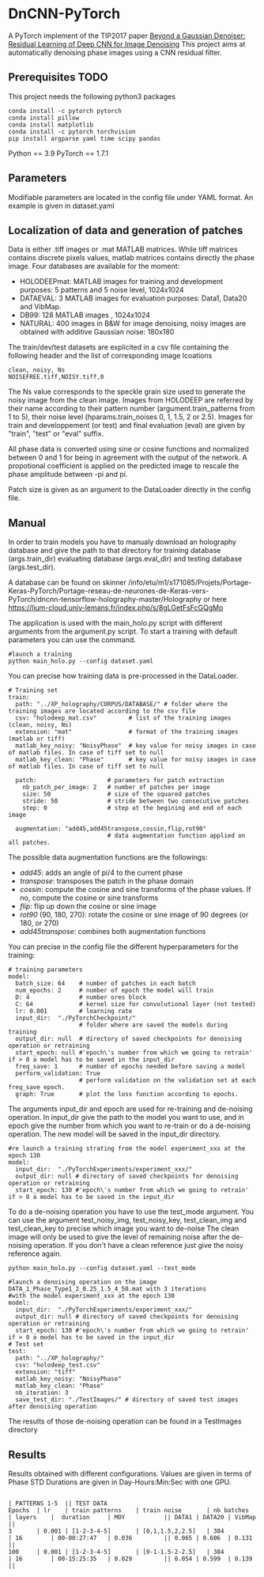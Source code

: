 # DnCNN-PyTorch
A PyTorch implement of the TIP2017 paper [Beyond a Gaussian Denoiser: Residual Learning of Deep CNN for Image Denoising](http://www4.comp.polyu.edu.hk/~cslzhang/paper/DnCNN.pdf)
This project aims at automatically denoising phase images using a CNN residual filter.


## Prerequisites TODO
This project needs the following python3 packages
```
conda install -c pytorch pytorch 
conda install pillow
conda install matplotlib
conda install -c pytorch torchvision
pip install argparse yaml time scipy pandas
```
Python == 3.9
PyTorch == 1.7.1

## Parameters
Modifiable parameters are located in the config file under YAML format.
An example is given in dataset.yaml


## Localization of data and generation of patches
Data is either .tiff images or .mat MATLAB matrices. 
While tiff matrices contains discrete pixels values, matlab matrices contains directly the phase image.
Four databases are available for the moment:
* HOLODEEPmat: MATLAB images for training and development purposes: 5 patterns and 5 noise level, 1024x1024
* DATAEVAL: 3 MATLAB images for evaluation purposes: Data1, Data20 and VibMap.
* DB99: 128 MATLAB images , 1024x1024
* NATURAL: 400 images in B&W for image denoising, noisy images are obtained with additive Gaussian noise: 180x180

The train/dev/test datasets are explicited in a csv file containing the following header and the list of corresponding image lcoations
```
clean, noisy, Ns
NOISEFREE.tiff,NOISY.tiff,0
```
The Ns value corresponds to the speckle grain size used to generate the noisy image from the clean image.
Images from HOLODEEP are referred by their name according to their pattern number (argument.train_patterns from 1 to 5), their noise level (hparams.train_noises 0, 1, 1.5, 2 or 2.5). Images for train and developpement (or test) and final evaluation (eval) are given by "train", "test" or "eval" suffix.

All phase data is converted using sine or cosine functions and normalized between 0 and 1 for being in agreement with the output of the network. A propotional coefficient is applied on the predicted image to rescale the phase amplitude between -pi and pi.

Patch size is given as an argument to the DataLoader directly in the config file.

## Manual
In order to train models you have to manualy download an holography database and give the path to that directory for training database (args.train_dir) evaluating database (args.eval_dir) and testing database (args.test_dir).

A database can be found on skinner /info/etu/m1/s171085/Projets/Portage-Keras-PyTorch/Portage-reseau-de-neurones-de-Keras-vers-PyTorch/dncnn-tensorflow-holography-master/Holography or here https://lium-cloud.univ-lemans.fr/index.php/s/8gLGetFsFcGQgMo

The application is used with the main_holo.py script with different arguments from the argument.py script.
To start a training with default parameters you can use the command.
```
#launch a training
python main_holo.py --config dataset.yaml 
```

You can precise how training data is pre-processed in the DataLoader.
```
# Training set
train:
  path: "../XP_holography/CORPUS/DATABASE/" # folder where the training images are located according to the csv file
  csv: "holodeep_mat.csv"         # list of the training images (clean, noisy, Ns)
  extension: "mat"                # format of the training images (matlab or tiff)
  matlab_key_noisy: "NoisyPhase"  # key value for noisy images in case of matlab files. In case of tiff set to null
  matlab_key_clean: "Phase"       # key value for noisy images in case of matlab files. In case of tiff set to null

  patch:                    # parameters for patch extraction
    nb_patch_per_image: 2   # number of patches per image
    size: 50                # size of the squared patches
    stride: 50              # stride between two consecutive patches
    step: 0                 # step at the begining and end of each image

  augmentation: "add45,add45transpose,cossin,flip,rot90"
                            # data augmentation function applied on all patches.
```
The possible data augmentation functions are the followings:
* *add45*: adds an angle of pi/4 to the current phase
* *transpose*: transposes the patch in the phase domain
* *cossin*: compute the cosine and sine transforms of the phase values. If no, compute the cosine or sine transforms
* *flip*: flip up down the cosine or sine image
* *rot90* (90, 180, 270): rotate the cosine or sine image of 90 degrees (or 180, or 270)
* *add45transpose*: combines both augmentation functions


You can precise in the config file the different hyperparameters for the training:
```
# training parameters
model:
  batch_size: 64    # number of patches in each batch
  num_epochs: 2     # number of epoch the model will train
  D: 4              # number ores block 
  C: 64             # kernel size for convolutional layer (not tested)
  lr: 0.001         # learning rate
  input_dir:  "./PyTorchCheckpoint/" 
                    # folder where are saved the models during training
  output_dir: null  # directory of saved checkpoints for denoising operation or retraining
  start_epoch: null #'epoch\'s number from which we going to retrain' if > 0 a model has to be saved in the input_dir
  freq_save: 1      # number of epochs needed before saving a model
  perform_validation: True 
                    # perform validation on the validation set at each freq_save epoch.
  graph: True       # plot the loss function according to epochs. 
```



The arguments input_dir and epoch are used for re-training and de-noising operation.
In input_dir give the path to the model you want to use, and in epoch give the number from which you want to re-train or do a de-noising operation.
The new model will be saved in the input_dir directory.
```
#re launch a training strating from the model experiment_xxx at the epoch 130 
model:
  input_dir:  "./PyTorchExperiments/experiment_xxx/"
  output_dir: null # directory of saved checkpoints for denoising operation or retraining
  start_epoch: 130 #'epoch\'s number from which we going to retrain' if > 0 a model has to be saved in the input_dir
```

To do a de-noising operation you have to use the test_mode argument.
You can use the argument test_noisy_img, test_noisy_key, test_clean_img and test_clean_key to precise which image you want to de-noise
The clean image will only be used to give the level of remaining noise after the de-noising operation. If you don't have a clean reference just give the noisy reference again.
```
python main_holo.py --config dataset.yaml --test_mode

#launch a denoising operation on the image DATA_1_Phase_Type1_2_0.25_1.5_4_50.mat with 3 iterations
#with the model experiment_xxx at the epoch 130
model:
  input_dir:  "./PyTorchExperiments/experiment_xxx/"
  output_dir: null # directory of saved checkpoints for denoising operation or retraining
  start_epoch: 130 #'epoch\'s number from which we going to retrain' if > 0 a model has to be saved in the input_dir
# Test set
test:
  path: "../XP_holography/"
  csv: "holodeep_test.csv"
  extension: "tiff"
  matlab_key_noisy: "NoisyPhase"
  matlab_key_clean: "Phase"
  nb_iteration: 3
  save_test_dir: "./TestImages/" # directory of saved test images after denoising operation

```
The results of those de-noising operation can be found in a TestImages directory

## Results
Results obtained with different configurations. Values are given in terms of Phase STD
Durations are given in Day-Hours:Min:Sec with one GPU.
```
                                                                                                    | PATTERNS 1-5  || TEST DATA
Epochs  | lr    | train patterns    | train noise       | nb batches    | layers    |  duration     | MOY           || DATA1 | DATA20 | VibMap ||
3       | 0.001 | [1-2-3-4-5]       | [0,1,1.5,2,2.5]   | 384           | 16        | 00-00:27:47   | 0.036         || 0.065 | 0.606  | 0.131  ||
100     | 0.001 | [1-2-3-4-5]       | [0-1-1.5-2-2.5]   | 384           | 16        | 00-15:25:35   | 0.029         || 0.054 | 0.599  | 0.139  ||
```
